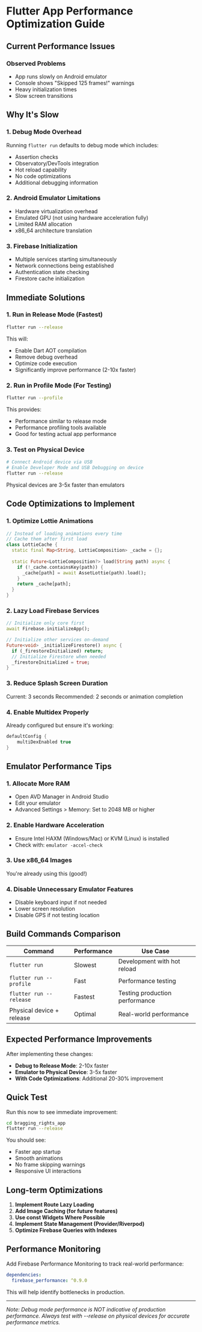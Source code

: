 # Flutter App Performance Optimization Guide

## Current Performance Issues

### Observed Problems
- App runs slowly on Android emulator
- Console shows "Skipped 125 frames!" warnings
- Heavy initialization times
- Slow screen transitions

## Why It's Slow

### 1. Debug Mode Overhead
Running `flutter run` defaults to debug mode which includes:
- Assertion checks
- Observatory/DevTools integration
- Hot reload capability
- No code optimizations
- Additional debugging information

### 2. Android Emulator Limitations
- Hardware virtualization overhead
- Emulated GPU (not using hardware acceleration fully)
- Limited RAM allocation
- x86_64 architecture translation

### 3. Firebase Initialization
- Multiple services starting simultaneously
- Network connections being established
- Authentication state checking
- Firestore cache initialization

## Immediate Solutions

### 1. Run in Release Mode (Fastest)
```bash
flutter run --release
```
This will:
- Enable Dart AOT compilation
- Remove debug overhead
- Optimize code execution
- Significantly improve performance (2-10x faster)

### 2. Run in Profile Mode (For Testing)
```bash
flutter run --profile
```
This provides:
- Performance similar to release mode
- Performance profiling tools available
- Good for testing actual app performance

### 3. Test on Physical Device
```bash
# Connect Android device via USB
# Enable Developer Mode and USB Debugging on device
flutter run --release
```
Physical devices are 3-5x faster than emulators

## Code Optimizations to Implement

### 1. Optimize Lottie Animations
```dart
// Instead of loading animations every time
// Cache them after first load
class LottieCache {
  static final Map<String, LottieComposition> _cache = {};
  
  static Future<LottieComposition?> load(String path) async {
    if (!_cache.containsKey(path)) {
      _cache[path] = await AssetLottie(path).load();
    }
    return _cache[path];
  }
}
```

### 2. Lazy Load Firebase Services
```dart
// Initialize only core first
await Firebase.initializeApp();

// Initialize other services on-demand
Future<void> _initializeFirestore() async {
  if (_firestoreInitialized) return;
  // Initialize Firestore when needed
  _firestoreInitialized = true;
}
```

### 3. Reduce Splash Screen Duration
Current: 3 seconds
Recommended: 2 seconds or animation completion

### 4. Enable Multidex Properly
Already configured but ensure it's working:
```gradle
defaultConfig {
    multiDexEnabled true
}
```

## Emulator Performance Tips

### 1. Allocate More RAM
- Open AVD Manager in Android Studio
- Edit your emulator
- Advanced Settings > Memory: Set to 2048 MB or higher

### 2. Enable Hardware Acceleration
- Ensure Intel HAXM (Windows/Mac) or KVM (Linux) is installed
- Check with: `emulator -accel-check`

### 3. Use x86_64 Images
You're already using this (good!)

### 4. Disable Unnecessary Emulator Features
- Disable keyboard input if not needed
- Lower screen resolution
- Disable GPS if not testing location

## Build Commands Comparison

| Command | Performance | Use Case |
|---------|------------|----------|
| `flutter run` | Slowest | Development with hot reload |
| `flutter run --profile` | Fast | Performance testing |
| `flutter run --release` | Fastest | Testing production performance |
| Physical device + release | Optimal | Real-world performance |

## Expected Performance Improvements

After implementing these changes:
- **Debug to Release Mode**: 2-10x faster
- **Emulator to Physical Device**: 3-5x faster
- **With Code Optimizations**: Additional 20-30% improvement

## Quick Test

Run this now to see immediate improvement:
```bash
cd bragging_rights_app
flutter run --release
```

You should see:
- Faster app startup
- Smooth animations
- No frame skipping warnings
- Responsive UI interactions

## Long-term Optimizations

1. **Implement Route Lazy Loading**
2. **Add Image Caching (for future features)**
3. **Use const Widgets Where Possible**
4. **Implement State Management (Provider/Riverpod)**
5. **Optimize Firebase Queries with Indexes**

## Performance Monitoring

Add Firebase Performance Monitoring to track real-world performance:
```yaml
dependencies:
  firebase_performance: ^0.9.0
```

This will help identify bottlenecks in production.

---
*Note: Debug mode performance is NOT indicative of production performance. Always test with --release on physical devices for accurate performance metrics.*